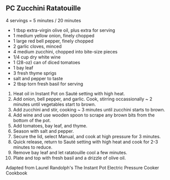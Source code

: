 ## PC Zucchini Ratatouille

4 servings = 5 minutes / 20 minutes

* 1 tbsp extra-virgin olive oil, plus extra for serving
* 1 medium yellow onion, finely chopped
* 1 large red bell pepper, finely chopped
* 2 garlic cloves, minced
* 4 medium zucchini, chopped into bite-size pieces
* 1/4 cup dry white wine
* 1 (28-oz) can of diced tomatoes
* 1 bay leaf
* 3 fresh thyme sprigs
* salt and pepper to taste
* 2 tbsp torn fresh basil for serving

1. Heat oil in Instant Pot on Sauté setting with high heat.
2. Add onion, bell pepper, and garlic. Cook, stirring occassionally ~ 2 minutes until vegetables start to brown.
3. Add zucchini and stir, cooking ~ 3 minutes until zucchini starts to brown.
4. Add wine and use wooden spoon to scrape any brown bits from the bottom of the pot.
5. Add tomatoes, bay leaf, and thyme.
6. Season with salt and pepper.
7. Secure the lid, select Manual, and cook at high pressure for 3 minutes.
8. Quick release, return to Sauté setting with high heat and cook for 2-3 minutes to reduce.
9. Remove bay leaf and let ratatouille cool a few minutes.
10. Plate and top with fresh basil and a drizzle of olive oil.

Adapted from Laurel Randolph's The Instant Pot Electric Pressure Cooker Cookbook
